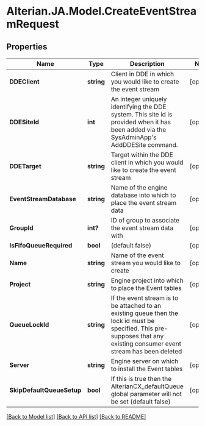 # Alterian.JA.Model.CreateEventStreamRequest

## Properties

Name | Type | Description | Notes
------------ | ------------- | ------------- | -------------
**DDEClient** | **string** | Client in DDE in which you would like to create the event stream | [optional] 
**DDESiteId** | **int** | An integer uniquely identifying the DDE system.  This site id is provided when it has been added via the SysAdminApp&#39;s AddDDESite command. | [optional] 
**DDETarget** | **string** | Target within the DDE client in which you would like to create the event stream | [optional] 
**EventStreamDatabase** | **string** | Name of the engine database into which to place the event stream data | [optional] 
**GroupId** | **int?** | ID of group to associate the event stream data with | [optional] 
**IsFifoQueueRequired** | **bool** | (default false) | [optional] 
**Name** | **string** | Name of the event stream you would like to create | [optional] 
**Project** | **string** | Engine project into which to place the Event tables | [optional] 
**QueueLockId** | **string** | If the event stream is to be attached to an existing queue then the lock id must be specified. This pre-supposes that any existing consumer event stream has been deleted | [optional] 
**Server** | **string** | Engine server on which to install the Event tables | [optional] 
**SkipDefaultQueueSetup** | **bool** | If this is true then the AlterianCX_defaultQueue global parameter will not be set (default false) | [optional] 

[[Back to Model list]](../README.md#documentation-for-models) [[Back to API list]](../README.md#documentation-for-api-endpoints) [[Back to README]](../README.md)

